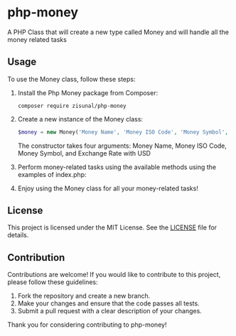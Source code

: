 # php-money
A PHP Class that will create a new type called Money and will handle all the money related tasks

## Usage

To use the Money class, follow these steps:

1. Install the Php Money package from Composer:

    ```terminal
    composer require zisunal/php-money
    ```

2. Create a new instance of the Money class:

    ```php
    $money = new Money('Money Name', 'Money ISO Code', 'Money Symbol', 'Exchange Rate with USD');
    ```

    The constructor takes four arguments: Money Name, Money ISO Code, Money Symbol, and Exchange Rate with USD

3. Perform money-related tasks using the available methods using the examples of index.php:

4. Enjoy using the Money class for all your money-related tasks!

## License

This project is licensed under the MIT License. See the [LICENSE](LICENSE) file for details.

## Contribution

Contributions are welcome! If you would like to contribute to this project, please follow these guidelines:

1. Fork the repository and create a new branch.
2. Make your changes and ensure that the code passes all tests.
3. Submit a pull request with a clear description of your changes.

Thank you for considering contributing to php-money!

